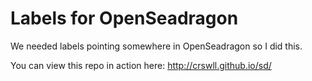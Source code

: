 # Labels for OpenSeadragon

We needed labels pointing somewhere in OpenSeadragon so I did this.

You can view this repo in action here: http://crswll.github.io/sd/